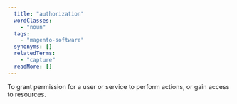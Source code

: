 ```yaml
---
  title: "authorization"
  wordClasses: 
    - "noun"
  tags: 
    - "magento-software"
  synonyms: []
  relatedTerms: 
    - "capture"
  readMore: []
---
```

To grant permission for a user or service to perform actions, or gain access to resources.

